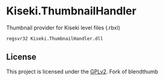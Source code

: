 # Kiseki.ThumbnailHandler

Thumbnail provider for Kiseki level files (.rbxl)

`regsvr32 Kiseki.ThumbnailHandler.dll`

## License

This project is licensed under the [GPLv2](https://www.gnu.org/licenses/old-licenses/gpl-2.0.html). Fork of blendthumb

